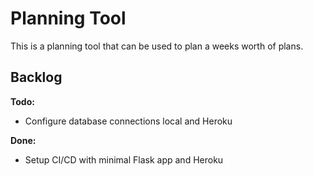 # Planning Tool

This is a planning tool that can be used to plan a weeks worth of plans.

## Backlog

**Todo:**
	
- Configure database connections local and Heroku

**Done:**
	
- Setup CI/CD with minimal Flask app and Heroku
